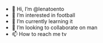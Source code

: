 - 👋 Hi, I’m @lenatoento
- 👀 I’m interested in football 
- 🌱 I’m currently learning it
- 💞️ I’m looking to collaborate on man
- 📫 How to reach me tv

<!---
lenatoento/lenatoento is a ✨ special ✨ repository because its `README.md` (this file) appears on your GitHub profile.
You can click the Preview link to take a look at your changes.
--->
